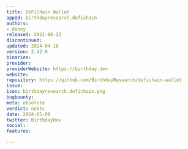 ```yaml
---
title: DeFiChain Wallet
appId: birthdayresearch.defichain
authors:
- danny
released: 2021-06-22
discontinued: 
updated: 2024-04-18
version: 2.42.0
binaries: 
provider: 
providerWebsite: https://birthday.dev
website: 
repository: https://github.com/BirthdayResearch/defichain-wallet
issue: 
icon: birthdayresearch.defichain.png
bugbounty: 
meta: obsolete
verdict: nobtc
date: 2024-05-08
twitter: BirthdayDev
social: 
features: 

---
```



